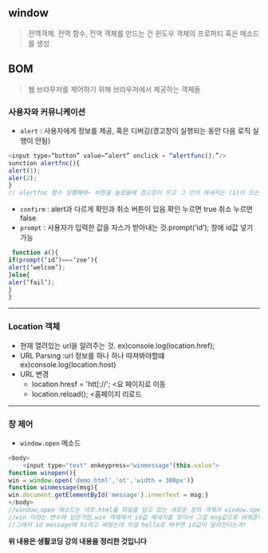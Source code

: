 ## window
> 전역객체. 전역 함수, 전역 객체를 만드는 건 윈도우 객체의 프로퍼티 혹은 메소드를 생성

## BOM
> 웹 브라우저를 제어하기 위해 브라우저에서 제공하는 객체들<br>

### 사용자와 커뮤니케이션
- `alert` : 사용자에게 정보를 제공, 혹은 디버깅(경고창이 실행되는 동안 다음 로직 실행이 안됨)

```javascript
<input type=“button” value=“alert” onclick = “alertfunc();”/>
sunction alertfnc(){
alert(1);
aler(2);
}
// alertfnc 함수 실행해라~ 버튼을 눌렀을때 경고창이 뜨고 그 안의 메세지는 (1)이 뜨는거임 이동안 2로 넘어가지 않음 
```
- `confirm` : alert과 다르게 확인과 취소 버튼이 있음.확인 누르면 true 취소 누르면 false<br>
- `prompt` : 사용자가 입력한 값을 자스가 받아내는 것.prompt(‘id’); 창에 id값 넣기 가능
```javascript
 function a(){
if(prompt(‘id’)===‘zoe’){
alert(‘welcom’);
}else{
aler(‘fail’);
}
}
```
---
### Location 객체
- 현재 열려있는 url을 알려주는 것. ex)console.log(location.href);<br>
- URL Parsing :url 정보를 하나 하나 따져봐야할떄 ex)console.log(location.host)
- URL 변경
  + location.hresf = 'htt[://'; <요 페이지로 이동
  + location.reload(); <홈페이지 리로드 
---
### 창 제어
- `window.open` 메소드
```javascript
<body>
	<input type="text" onkeypress="winmessage"(this.value">
function winopen(){
win = window.open('demo.html','ot','width = 300px')}
function winmessage(msg){
win.document.getElementById('message').innerText = msg;}
</body>
//window,open 메소드는 데모.html을 파일을 담고 있는 새로운 창의 객체가 window.open 리턴값으로 저장되고 
//win 이라는 변수에 담은거임.win 객체에서 id값 메세지를 찾아서 그걸 msg값으로 바꿔준다. 여기서 msg 인자는 this.value값!(=입력값)
//그래서 id message에 hi라고 써뒀는데 이걸 hello로 바꾸면 id값이 달라진다는겨!
```
[참조1]:(https://youtu.be/30PU5GYCb4A)

**위 내용은 생활코딩 강의 내용을 정리한 것입니다**
